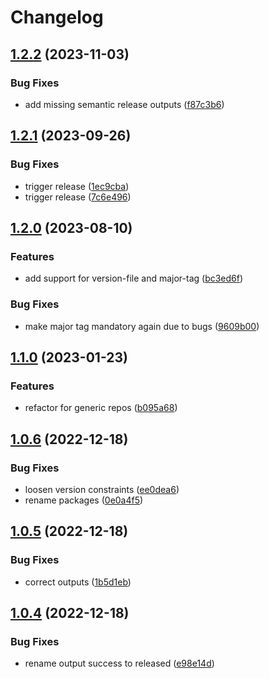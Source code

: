 # Changelog

## [1.2.2](https://github.com/cihelper/action-semanticrelease-generic/compare/v1.2.1...v1.2.2) (2023-11-03)


### Bug Fixes

* add missing semantic release outputs ([f87c3b6](https://github.com/cihelper/action-semanticrelease-generic/commit/f87c3b633cd2cfc4edabfda3946fe176c5c2d292))

## [1.2.1](https://github.com/cihelper/action-semanticrelease-generic/compare/v1.2.0...v1.2.1) (2023-09-26)


### Bug Fixes

* trigger release ([1ec9cba](https://github.com/cihelper/action-semanticrelease-generic/commit/1ec9cba6ab6a6ad906a2c98555da6a0c487494cc))
* trigger release ([7c6e496](https://github.com/cihelper/action-semanticrelease-generic/commit/7c6e496e67b136e46c019e322005edf9d8d637d0))

## [1.2.0](https://github.com/cihelper/action-semanticrelease-generic/compare/v1.1.0...v1.2.0) (2023-08-10)


### Features

* add support for version-file and major-tag ([bc3ed6f](https://github.com/cihelper/action-semanticrelease-generic/commit/bc3ed6fdf4d60e4fc692b6024e6f5e46628640c8))


### Bug Fixes

* make major tag mandatory again due to bugs ([9609b00](https://github.com/cihelper/action-semanticrelease-generic/commit/9609b00d9d4209f6d504d3b8cfd1c0e70cb6f0ca))

## [1.1.0](https://github.com/cihelper/action-semanticrelease-generic/compare/v1.0.6...v1.1.0) (2023-01-23)


### Features

* refactor for generic repos ([b095a68](https://github.com/cihelper/action-semanticrelease-generic/commit/b095a682fe6daf0ba191a380b9b1af1fa7379136))

## [1.0.6](https://github.com/cihelper/action-semanticrelease-githubaction/compare/v1.0.5...v1.0.6) (2022-12-18)


### Bug Fixes

* loosen version constraints ([ee0dea6](https://github.com/cihelper/action-semanticrelease-githubaction/commit/ee0dea6dc2cc2ef1caa7a3594b1f3e2debdf10a3))
* rename packages ([0e0a4f5](https://github.com/cihelper/action-semanticrelease-githubaction/commit/0e0a4f5b456a7b5a0f5709b5697e783aeeb1d5cd))

## [1.0.5](https://github.com/cihelper/action-semanticrelease-githubaction/compare/v1.0.4...v1.0.5) (2022-12-18)


### Bug Fixes

* correct outputs ([1b5d1eb](https://github.com/cihelper/action-semanticrelease-githubaction/commit/1b5d1eb6ac8f6771c7e644cded81ba4f7e5919ab))

## [1.0.4](https://github.com/cihelper/action-semanticrelease-githubaction/compare/v1.0.3...v1.0.4) (2022-12-18)


### Bug Fixes

* rename output success to released ([e98e14d](https://github.com/cihelper/action-semanticrelease-githubaction/commit/e98e14db8db04ba9fc15f6527bb60a2f14c3d6fa))
